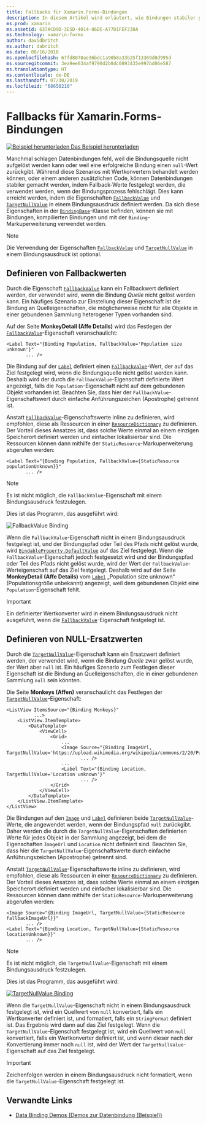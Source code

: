 ```yaml
---
title: Fallbacks für Xamarin.Forms-Bindungen
description: In diesem Artikel wird erläutert, wie Bindungen stabiler gemacht werden können, indem Fallback-Werte definiert werden, die verwendet werden, wenn der Bindungsprozess fehlschlägt.
ms.prod: xamarin
ms.assetid: 637ACD9D-3E5D-4014-86DE-A77D1FEF238A
ms.technology: xamarin-forms
author: davidbritch
ms.author: dabritch
ms.date: 08/16/2018
ms.openlocfilehash: 67fd8070ae36bdc1a90b8a33b25f13369d8d995d
ms.sourcegitcommit: 3ea9ee034af9790d2b0dc0893435e997bd06e587
ms.translationtype: HT
ms.contentlocale: de-DE
ms.lasthandoff: 07/30/2019
ms.locfileid: "68650210"
---
```

# <a name="xamarinforms-binding-fallbacks"></a>Fallbacks für Xamarin.Forms-Bindungen

[![Beispiel herunterladen](~/media/shared/download.png) Das Beispiel herunterladen](https://docs.microsoft.com/samples/xamarin/xamarin-forms-samples/databindingdemos)

Manchmal schlagen Datenbindungen fehl, weil die Bindungsquelle nicht aufgelöst werden kann oder weil eine erfolgreiche Bindung einen `null`-Wert zurückgibt. Während diese Szenarios mit Wertkonvertern behandelt werden können, oder einem anderen zusätzlichen Code, können Datenbindungen stabiler gemacht werden, indem Fallback-Werte festgelegt werden, die verwendet werden, wenn der Bindungsprozess fehlschlägt. Dies kann erreicht werden, indem die Eigenschaften [`FallbackValue`](xref:Xamarin.Forms.BindingBase.FallbackValue) und [`TargetNullValue`](xref:Xamarin.Forms.BindingBase.TargetNullValue) in einem Bindungsausdruck definiert werden. Da sich diese Eigenschaften in der [`BindingBase`](xref:Xamarin.Forms.BindingBase)-Klasse befinden, können sie mit Bindungen, kompilierten Bindungen und mit der `Binding`-Markuperweiterung verwendet werden.

> [!NOTE]
> Die Verwendung der Eigenschaften [`FallbackValue`](xref:Xamarin.Forms.BindingBase.FallbackValue) und [`TargetNullValue`](xref:Xamarin.Forms.BindingBase.TargetNullValue) in einem Bindungsausdruck ist optional.

## <a name="defining-a-fallback-value"></a>Definieren von Fallbackwerten

Durch die Eigenschaft [`FallbackValue`](xref:Xamarin.Forms.BindingBase.FallbackValue) kann ein Fallbackwert definiert werden, der verwendet wird, wenn die Bindung *Quelle* nicht gelöst werden kann. Ein häufiges Szenario zur Einstellung dieser Eigenschaft ist die Bindung an Quelleigenschaften, die möglicherweise nicht für alle Objekte in einer gebundenen Sammlung heterogener Typen vorhanden sind.

Auf der Seite **MonkeyDetail (Affe Details)** wird das Festlegen der [`FallbackValue`](xref:Xamarin.Forms.BindingBase.FallbackValue)-Eigenschaft veranschaulicht:

```xaml
<Label Text="{Binding Population, FallbackValue='Population size unknown'}"
       ... />   
```

Die Bindung auf der [`Label`](xref:Xamarin.Forms.Label) definiert einen [`FallbackValue`](xref:Xamarin.Forms.BindingBase.FallbackValue)-Wert, der auf das Ziel festgelegt wird, wenn die Bindungsquelle nicht gelöst werden kann. Deshalb wird der durch die `FallbackValue`-Eigenschaft definierte Wert angezeigt, falls die `Population`-Eigenschaft nicht auf dem gebundenen Objekt vorhanden ist. Beachten Sie, dass hier der `FallbackValue`-Eigenschaftswert durch einfache Anführungszeichen (Apostrophe) getrennt ist.

Anstatt [`FallbackValue`](xref:Xamarin.Forms.BindingBase.FallbackValue)-Eigenschaftswerte inline zu definieren, wird empfohlen, diese als Ressourcen in einer [`ResourceDictionary`](xref:Xamarin.Forms.ResourceDictionary) zu definieren. Der Vorteil dieses Ansatzes ist, dass solche Werte einmal an einem einzigen Speicherort definiert werden und einfacher lokalisierbar sind. Die Ressourcen können dann mithilfe der `StaticResource`-Markuperweiterung abgerufen werden:

```xaml
<Label Text="{Binding Population, FallbackValue={StaticResource populationUnknown}}"
       ... />  
```

> [!NOTE]
> Es ist nicht möglich, die `FallbackValue`-Eigenschaft mit einem Bindungsausdruck festzulegen.

Dies ist das Programm, das ausgeführt wird:

![FallbackValue Binding](binding-fallbacks-images/bindingunavailable-detail-cropped.png "Fallbackwert-Bindung")

Wenn die `FallbackValue`-Eigenschaft nicht in einem Bindungsausdruck festgelegt ist, und der Bindungspfad oder Teil des Pfads nicht gelöst wurde, wird [`BindableProperty.DefaultValue`](xref:Xamarin.Forms.BindableProperty.DefaultValue) auf das Ziel festgelegt. Wenn die `FallbackValue`-Eigenschaft jedoch festgesetzt wird und der Bindungspfad oder Teil des Pfads nicht gelöst wurde, wird der Wert der `FallbackValue`-Werteigenschaft auf das Ziel festgelegt. Deshalb wird auf der Seite **MonkeyDetail (Affe Details)** vom [`Label`](xref:Xamarin.Forms.Label) „Population size unknown“ (Populationsgröße unbekannt) angezeigt, weil dem gebundenen Objekt eine `Population`-Eigenschaft fehlt.

> [!IMPORTANT]
> Ein definierter Wertkonverter wird in einem Bindungsausdruck nicht ausgeführt, wenn die [`FallbackValue`](xref:Xamarin.Forms.BindingBase.FallbackValue)-Eigenschaft festgelegt ist.

## <a name="defining-a-null-replacement-value"></a>Definieren von NULL-Ersatzwerten

Durch die [`TargetNullValue`](xref:Xamarin.Forms.BindingBase.TargetNullValue)-Eigenschaft kann ein Ersatzwert definiert werden, der verwendet wird, wenn die Bindung *Quelle* zwar gelöst wurde, der Wert aber `null` ist. Ein häufiges Szenario zum Festlegen dieser Eigenschaft ist die Bindung an Quelleigenschaften, die in einer gebundenen Sammlung `null` sein könnten.

Die Seite **Monkeys (Affen)** veranschaulicht das Festlegen der [`TargetNullValue`](xref:Xamarin.Forms.BindingBase.TargetNullValue)-Eigenschaft:

```xaml
<ListView ItemsSource="{Binding Monkeys}"
          ...>
    <ListView.ItemTemplate>
        <DataTemplate>
            <ViewCell>
                <Grid>
                    ...
                    <Image Source="{Binding ImageUrl, TargetNullValue='https://upload.wikimedia.org/wikipedia/commons/2/20/Point_d_interrogation.jpg'}"
                           ... />
                    ...
                    <Label Text="{Binding Location, TargetNullValue='Location unknown'}"
                           ... />
                </Grid>
            </ViewCell>
        </DataTemplate>
    </ListView.ItemTemplate>
</ListView>
```

Die Bindungen auf den [`Image`](xref:Xamarin.Forms.Image) und [`Label`](xref:Xamarin.Forms.Label) definieren beide [`TargetNullValue`](xref:Xamarin.Forms.BindingBase.TargetNullValue)-Werte, die angewendet werden, wenn der Bindungspfad `null` zurückgibt. Daher werden die durch die `TargetNullValue`-Eigenschaften definierten Werte für jedes Objekt in der Sammlung angezeigt, bei dem die Eigenschaften `ImageUrl` und `Location` nicht definiert sind. Beachten Sie, dass hier die `TargetNullValue`-Eigenschaftswerte durch einfache Anführungszeichen (Apostrophe) getrennt sind.

Anstatt [`TargetNullValue`](xref:Xamarin.Forms.BindingBase.TargetNullValue)-Eigenschaftswerte inline zu definieren, wird empfohlen, diese als Ressourcen in einer [`ResourceDictionary`](xref:Xamarin.Forms.ResourceDictionary) zu definieren. Der Vorteil dieses Ansatzes ist, dass solche Werte einmal an einem einzigen Speicherort definiert werden und einfacher lokalisierbar sind. Die Ressourcen können dann mithilfe der `StaticResource`-Markuperweiterung abgerufen werden:

```xaml
<Image Source="{Binding ImageUrl, TargetNullValue={StaticResource fallbackImageUrl}}"
       ... />
<Label Text="{Binding Location, TargetNullValue={StaticResource locationUnknown}}"
       ... />
```

> [!NOTE]
> Es ist nicht möglich, die `TargetNullValue`-Eigenschaft mit einem Bindungsausdruck festzulegen.

Dies ist das Programm, das ausgeführt wird:

[![TargetNullValue Binding](binding-fallbacks-images/bindingunavailable-small.png "TargetNullValue Binding")](binding-fallbacks-images/bindingunavailable-large.png#lightbox "TargetNullValue Binding")

Wenn die `TargetNullValue`-Eigenschaft nicht in einem Bindungsausdruck festgelegt ist, wird ein Quellwert von `null` konvertiert, falls ein Wertkonverter definiert ist, und formatiert, falls ein `StringFormat` definiert ist. Das Ergebnis wird dann auf das Ziel festgelegt. Wenn die `TargetNullValue`-Eigenschaft festgelegt ist, wird ein Quellwert von `null` konvertiert, falls ein Wertkonverter definiert ist, und wenn dieser nach der Konvertierung immer noch `null` ist, wird der Wert der `TargetNullValue`-Eigenschaft auf das Ziel festgelegt.

> [!IMPORTANT]
> Zeichenfolgen werden in einem Bindungsausdruck nicht formatiert, wenn die `TargetNullValue`-Eigenschaft festgelegt ist.

## <a name="related-links"></a>Verwandte Links

- [Data Binding Demos (Demos zur Datenbindung (Beispiel))](https://docs.microsoft.com/samples/xamarin/xamarin-forms-samples/databindingdemos)
